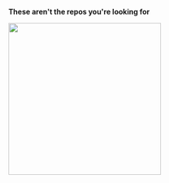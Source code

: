 **These aren't the repos you're looking for**

 <img src="https://octodex.github.com/images/stormtroopocat.png" height="300px"> 

<!--
**kim-codes/kim-codes** is a ✨ _special_ ✨ repository because its `README.md` (this file) appears on your GitHub profile.
-->
